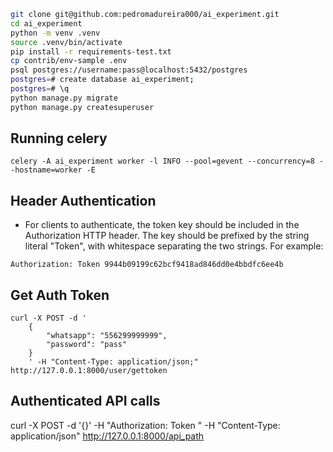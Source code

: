 ```bash
git clone git@github.com:pedromadureira000/ai_experiment.git
cd ai_experiment
python -m venv .venv
source .venv/bin/activate
pip install -r requirements-test.txt
cp contrib/env-sample .env
psql postgres://username:pass@localhost:5432/postgres
postgres=# create database ai_experiment;
postgres=# \q
python manage.py migrate
python manage.py createsuperuser
```

## Running celery
```
celery -A ai_experiment worker -l INFO --pool=gevent --concurrency=8 --hostname=worker -E
```

## Header Authentication
* For clients to authenticate, the token key should be included in the Authorization HTTP header. The key should be prefixed by the string literal "Token", with whitespace separating the two strings. For example:
```
Authorization: Token 9944b09199c62bcf9418ad846dd0e4bbdfc6ee4b
```

## Get Auth Token

```
curl -X POST -d '
    {
        "whatsapp": "556299999999",
        "password": "pass"
    }
    ' -H "Content-Type: application/json;" http://127.0.0.1:8000/user/gettoken
```

## Authenticated API calls
curl -X POST -d '{}' -H "Authorization: Token <your-token>" -H "Content-Type: application/json" http://127.0.0.1:8000/api_path
